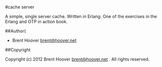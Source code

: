 #cache server

A simple, single server cache. Written in Erlang. One of the exercises in the Erlang and OTP in action book.

##Author(

* Brent Hoover <brent@hoover.net>

##Copyright

Copyright (c)  2012 Brent Hoover <brent@hoover.net> .  All rights reserved.
